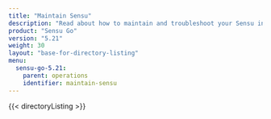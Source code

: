 ```yaml
---
title: "Maintain Sensu"
description: "Read about how to maintain and troubleshoot your Sensu installation, including upgrading to the latest Sensu version."
product: "Sensu Go"
version: "5.21"
weight: 30
layout: "base-for-directory-listing"
menu:
  sensu-go-5.21:
    parent: operations
    identifier: maintain-sensu
---
```


{{< directoryListing >}}
